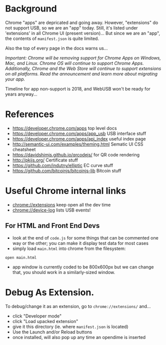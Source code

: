 # Background

Chrome "apps" are depricated and going away. However, "extensions"
do not support USB, so we are an "app" today. Still, it's listed
under 'extensions' in all Chrome UI (present version)... But since
we are an "app", the contents of `manifest.json` is quite limited.

Also the top of every page in the docs warns us...

_Important: Chrome will be removing support for Chrome Apps on
Windows, Mac, and Linux. Chrome OS will continue to support Chrome
Apps. Additionally, Chrome and the Web Store will continue to support
extensions on all platforms. Read the announcement and learn more
about migrating your app._

Timeline for app non-support is 2018, and WebUSB won't be ready
for years anyway...

# References

- <https://developer.chrome.com/apps> top level docs
- <https://developer.chrome.com/apps/app_usb> USB interface stuff
- <https://developer.chrome.com/apps/api_index> useful index page
- <http://semantic-ui.com/examples/theming.html> Sematic UI CSS cheatsheet
- <https://davidshimjs.github.io/qrcodejs/> for QR code rendering
- <http://pkijs.org/> Certificate stuff
- <https://github.com/indutny/elliptic> EC curve stuff
- <https://github.com/bitcoinjs/bitcoinjs-lib> Bitcoin stuff

# Useful Chrome internal links

- <chrome://extensions> keep open all the dev time
- <chrome://device-log> lists USB events!

## For HTML and Front End Devs

- look at the end of `code.js` for some things that can be commented one
  way or the other; you can make it display test data for most cases
- simply load `main.html` into chrome from the filesystem:

```
open main.html
```

- app window is currently coded to be 800x600px but we can change that, you should
  work in a similarly-sized window.

# Debug As Extension.

To debug/change it as an extension, go to `chrome://extensions/` and...

- click "Developer mode"
- click "Load upacked extension"
- give it this directory (ie. where `manifest.json` is located)
- Use the Launch and/or Reload buttons
- once installed, will also pop up any time an opendime is inserted


